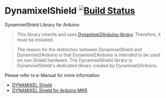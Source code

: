# DynamixelShield [![Build Status](https://travis-ci.org/ROBOTIS-GIT/DynamixelShield.svg?branch=master)](https://travis-ci.org/ROBOTIS-GIT/DynamixelShield)

DynamixelShield Library for Arduino

> This library inherits and uses [Dynamixel2Arduino library](https://github.com/ROBOTIS-GIT/Dynamixel2Arduino).
> Therefore, it must be installed.

> The reason for the distinction between DynamixelShield and Dynamixel2Arduino is that Dynamixel2Arduino is intended to be used on non-Shield hardware. The DynamixelShield library is DynamixelShield's dedicated library created by Dynamixel2Arduino.

Please refer to e-Manual for more information

- [DYNAMIXEL Shield](http://emanual.robotis.com/docs/en/parts/interface/dynamixel_shield/)
- [DYNAMIXEL Shield for Arduino MKR](https://emanual.robotis.com/docs/en/parts/interface/mkr_shield/)

